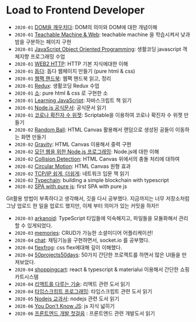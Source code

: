 # Load to Frontend Developer

- `2020-01` [DOM을 깨우치다](https://github.com/hyunjinee/dev/tree/master/javascript/books/DOM%EC%9D%84%20%EA%B9%A8%EC%9A%B0%EC%B9%98%EB%8B%A4): DOM의 의미와 DOM에 대한 개념이해
- `2020-01` [Teachable Machine & Web](https://github.com/hyunjinee/dev/tree/master/%EA%B0%95%EC%9D%98/%EC%83%9D%ED%99%9C%EC%BD%94%EB%94%A9/Teachable%20Machine%20%26%20Web): teachable machine 을 학습시켜서 낮과 밤을 구분하는 페이지 구현
- `2020-01` [JavaScript Object Oriented Programming](https://github.com/hyunjinee/dev/tree/master/%EA%B0%95%EC%9D%98/%EC%83%9D%ED%99%9C%EC%BD%94%EB%94%A9/JavaScript%20Object%20Oriented%20Programming): 생활코딩 javascript 객체지향 프로그래밍 수업
- `2020-01` [WEB2 HTTP](https://github.com/hyunjinee/dev/tree/master/%EA%B0%95%EC%9D%98/%EC%83%9D%ED%99%9C%EC%BD%94%EB%94%A9/HTTP): HTTP 기본 지식에대한 이해
- `2020-01` [돕다](https://github.com/HYUNJINE/Frontend/tree/master/pure%20HTML%20%26%20CSS/%EB%8F%95%EB%8B%A4): 돕다 웹페이지 만들기 (pure html & css)
- `2020-01` [웹팩 핸드북](https://github.com/HYUNJINE/Frontend/tree/master/webpack): 웹팩 핸드북 읽고, 정리
- `2020-01` [Redux](https://github.com/HYUNJINE/Frontend/tree/master/%EC%83%9D%ED%99%9C%EC%BD%94%EB%94%A9/Redux): 생활코딩 Redux 수업
- `2020-01` [소](https://github.com/HYUNJINE/Frontend/tree/master/pure%20HTML%20%26%20CSS/%EC%86%8C): pure html & css 로 구현한 소
- `2020-01` [Learning JavaScript](https://github.com/HYUNJINE/Frontend/tree/master/JavaScript/javascript%20books/Learning%20JavaScript): 자바스크립트 책 읽기
- `2020-01` [Node.js 공식문서](https://github.com/HYUNJINE/Frontend/tree/master/JavaScript/%EA%B3%B5%EC%8B%9D%EB%AC%B8%EC%84%9C/Node.js): 공식문서 읽기
- `2020-01` [코로나 확진자 수 위젯](https://github.com/HYUNJINE/Frontend/tree/master/JavaScript/Scriptable/%EC%BD%94%EB%A1%9C%EB%82%98%20%ED%99%95%EC%A7%84%EC%9E%90%20%EC%88%98%20%EC%9C%84%EC%A0%AF): Scriptable을 이용하여 코로나 확진자 수 위젯 만들기
- `2020-02` [Random Ball](https://github.com/HYUNJINE/Frontend/tree/master/pure%20HTML%20%26%20CSS/Canvas/Random%20Ball): HTML Canvas 활용해서 랜덤으로 생성된 공들이 이동하는 화면 만들기
- `2020-02` [Gravity](https://github.com/HYUNJINE/Frontend/tree/master/pure%20HTML%20%26%20CSS/Canvas/gravity): HTML Canvas 이용해서 중력 구현
- `2020-02` [모던 웹을 위한 Node.js 프로그래밍](https://github.com/HYUNJINE/Frontend/tree/master/JavaScript/javascript%20books/%EB%AA%A8%EB%8D%98%20%EC%9B%B9%EC%9D%84%20%EC%9C%84%ED%95%9C%20Node.js%20%20%ED%94%84%EB%A1%9C%EA%B7%B8%EB%9E%98%EB%B0%8D/code): Node.js에 대한 이해
- `2020-02` [Collision Detection](https://github.com/HYUNJINE/Frontend/tree/master/pure%20HTML%20%26%20CSS/Canvas/collision): HTML Canvas 위에서의 충돌 처리에 대하여
- `2020-02` [Circular Motion](https://github.com/HYUNJINE/Frontend/tree/master/pure%20HTML%20%26%20CSS/Canvas/Circular%20Motion): HTML Canvas 원형 효과
- `2020-02` [TCP/IP 쉽게, 더쉽게](https://github.com/HYUNJINE/Frontend/tree/master/Network/Books/TCP%20IP%20%EC%89%BD%EA%B2%8C%2C%20%EB%8D%94%20%EC%89%BD%EA%B2%8C): 네트워크 입문 책 읽기
- `2020-02` [Typechain](https://github.com/HYUNJINE/Frontend/tree/master/%EA%B0%95%EC%9D%98/nomadcoders/TypeScript): building a simple blockchain with typescript
- `2020-02` [SPA with pure js](https://github.com/HYUNJINE/Frontend/tree/master/JavaScript/Web/SPA/Pure%20JS%20SPA): first SPA with pure js

Git활용 방법이 부족하다고 생각해서, 깃을 다시 공부했다. 지금까지는 너무 저장소처럼 그냥 업로드 한 일을 업로드 했지만, 이제 부터 의미가 있는 커밋을 하자!!

- `2020-03` [arkanoid](https://github.com/hyunjinee/arkanoid): TypeScript 타입들에 익숙해지고, 파일들을 모듈화해서 관리할 수 있게되었다.
- `2020-03` [memories](https://github.com/hyunjinee/memories): CRUD가 가능한 소셜미디어 어플리케이션!
- `2020-04` [chat](https://github.com/hyunjinee/chatapp): 채팅기능을 구현하면서, socket.io 를 공부했다.
- `2020-04` [flexfrog](https://github.com/hyunjinee/Frontend/tree/master/pure%20HTML%20%26%20CSS/Flex%20Frog): css flex에대해 깊이 이해했다.
- `2020-04` [50projects50days](https://github.com/hyunjinee/Frontend/tree/master/pure%20HTML%20%26%20CSS/50projects50days): 50가지 간단한 프로젝트를 하면서 많은 UI들을 만져보았다.
- `2020-04` [shoppingcart](https://github.com/hyunjinee/Frontend/tree/master/React/shoppingcart): react & typescript & materialui 이용해서 간단한 쇼핑카트시스템
- `2020-04` [리액트를 다루는 기술](https://github.com/hyunjinee/how-to-handle-react): 리액트 관련 도서 읽기
- `2020-04` [타입스크립트 프로그래밍](https://github.com/hyunjinee/Frontend/tree/master/JavaScript/javascript%20books/TypeScript%20Programming): 타입스크립트 관련 도서 읽기
- `2020-05` [Nodejs 교과서](): nodejs 관련 도서 읽기
- `2020-06` [You Don't Know JS](): js 지식 넓히기
- `2020-06` [프론트엔드 개발 첫걸음]() : 프론트엔드 관련 개발도서 읽기